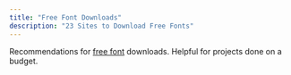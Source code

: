 ```yaml
---
title: "Free Font Downloads"
description: "23 Sites to Download Free Fonts"
---
```


Recommendations for [free font](https://www.creativebloq.com/typography/download-free-fonts-resources-912696) downloads. Helpful for projects done on a budget.

